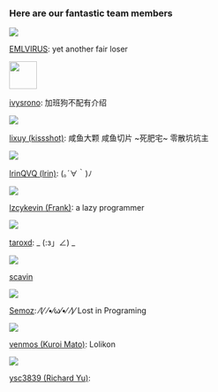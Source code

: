 ### Here are our fantastic team members

<img src="https://avatars0.githubusercontent.com/u/16912240?v=3&s=50"/>

[EMLVIRUS](https://github.com/EMLVIRUS): yet another fair loser

<img src="https://avatars1.githubusercontent.com/u/2649544?v=3&s=50" width="50px" height="50px" />

[ivysrono](https://github.com/ivysrono): 加班狗不配有介绍

<img src="https://avatars2.githubusercontent.com/u/4530897?v=3&s=50"/>

[lixuy (kissshot)](https://github.com/lixuy): 咸鱼大颗 咸鱼切片 ~死肥宅~ 零散坑坑主

<img src="https://avatars0.githubusercontent.com/u/12861134?v=3&s=50"/>

[lrinQVQ (lrin)](https://github.com/lrinQVQ): (｡´∀｀)ﾉ

<img src="https://avatars1.githubusercontent.com/u/6477565?v=3&s=50"/>

[lzcykevin (Frank)](https://github.com/lzcykevin): a lazy programmer

<img src="https://avatars3.githubusercontent.com/u/6070540?v=3&s=50"/>

[taroxd](https://github.com/taroxd): _  (:з」∠)  _

<img src="https://avatars0.githubusercontent.com/u/716584?v=3&s=50"/>

[scavin](https://www.appinn.com)

<img src="https://avatars3.githubusercontent.com/u/17057917?v=3&s=50"/>

[Semoz](https://github.com/Semoz): ⁄(⁄ ⁄•⁄ω⁄•⁄ ⁄)⁄ Lost in Programing

<img src="https://avatars2.githubusercontent.com/u/26290153?v=3&s=50"/>

[venmos (Kuroi Mato)](https://venmos.com/): Lolikon

<img src="https://avatars3.githubusercontent.com/u/12028138?v=3&s=50"/>

[ysc3839 (Richard Yu)](https://github.com/ysc3839):
